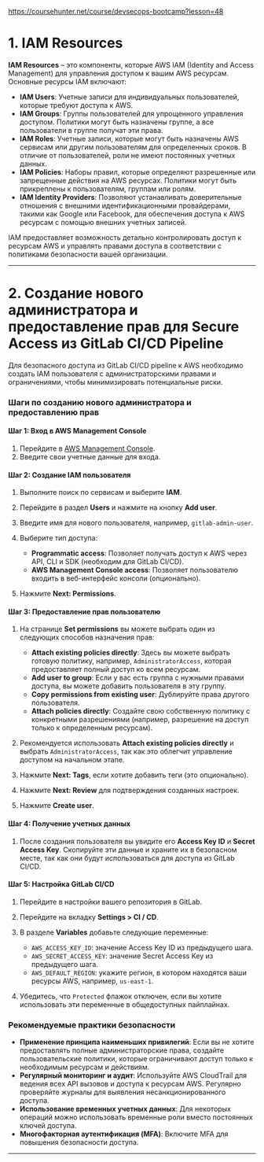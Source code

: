 https://coursehunter.net/course/devsecops-bootcamp?lesson=48
# 1. IAM Resources

**IAM Resources** – это компоненты, которые AWS IAM (Identity and Access Management) для управления доступом к вашим AWS ресурсам. Основные ресурсы IAM включают:

- **IAM Users**: Учетные записи для индивидуальных пользователей, которые требуют доступа к AWS.
- **IAM Groups**: Группы пользователей для упрощенного управления доступом. Политики могут быть назначены группе, а все пользователи в группе получат эти права.
- **IAM Roles**: Учетные записи, которые могут быть назначены AWS сервисам или другим пользователям для определенных сроков. В отличие от пользователей, роли не имеют постоянных учетных данных.
- **IAM Policies**: Наборы правил, которые определяют разрешенные или запрещенные действия на AWS ресурсах. Политики могут быть прикреплены к пользователям, группам или ролям.
- **IAM Identity Providers**: Позволяют устанавливать доверительные отношения с внешними идентификационными провайдерами, такими как Google или Facebook, для обеспечения доступа к AWS ресурсам с помощью внешних учетных записей.

IAM предоставляет возможность детально контролировать доступ к ресурсам AWS и управлять правами доступа в соответствии с политиками безопасности вашей организации.

---

# 2. Создание нового администратора и предоставление прав для Secure Access из GitLab CI/CD Pipeline

Для безопасного доступа из GitLab CI/CD pipeline к AWS необходимо создать IAM пользователя с администраторскими правами и ограничениями, чтобы минимизировать потенциальные риски.

### Шаги по созданию нового администратора и предоставлению прав

#### Шаг 1: Вход в AWS Management Console

1. Перейдите в [AWS Management Console](https://aws.amazon.com/console/).
2. Введите свои учетные данные для входа.

#### Шаг 2: Создание IAM пользователя

1. Выполните поиск по сервисам и выберите **IAM**.
2. Перейдите в раздел **Users** и нажмите на кнопку **Add user**.
3. Введите имя для нового пользователя, например, `gitlab-admin-user`.
4. Выберите тип доступа:
   - **Programmatic access**: Позволяет получать доступ к AWS через API, CLI и SDK (необходим для GitLab CI/CD).
   - **AWS Management Console access**: Позволяет пользователю входить в веб-интерфейс консоли (опционально).

5. Нажмите **Next: Permissions**.

#### Шаг 3: Предоставление прав пользователю

1. На странице **Set permissions** вы можете выбрать один из следующих способов назначения прав:
   - **Attach existing policies directly**: Здесь вы можете выбрать готовую политику, например, `AdministratorAccess`, которая предоставляет полный доступ ко всем ресурсам.
   - **Add user to group**: Если у вас есть группа с нужными правами доступа, вы можете добавить пользователя в эту группу.
   - **Copy permissions from existing user**: Дублируйте права другого пользователя.
   - **Attach policies directly**: Создайте свою собственную политику с конкретными разрешениями (например, разрешение на доступ только к определенным ресурсам).

2. Рекомендуется использовать **Attach existing policies directly** и выбрать `AdministratorAccess`, так как это облегчит управление доступом на начальном этапе.

3. Нажмите **Next: Tags**, если хотите добавить теги (это опционально).

4. Нажмите **Next: Review** для подтверждения созданных настроек.

5. Нажмите **Create user**.

#### Шаг 4: Получение учетных данных

1. После создания пользователя вы увидите его **Access Key ID** и **Secret Access Key**. Скопируйте эти данные и храните их в безопасном месте, так как они будут использоваться для доступа из GitLab CI/CD.

#### Шаг 5: Настройка GitLab CI/CD

1. Перейдите в настройки вашего репозитория в GitLab.
2. Перейдите на вкладку **Settings > CI / CD**.
3. В разделе **Variables** добавьте следующие переменные:
   - `AWS_ACCESS_KEY_ID`: значение Access Key ID из предыдущего шага.
   - `AWS_SECRET_ACCESS_KEY`: значение Secret Access Key из предыдущего шага.
   - `AWS_DEFAULT_REGION`: укажите регион, в котором находятся ваши ресурсы AWS, например, `us-east-1`.

4. Убедитесь, что `Protected` флажок отключен, если вы хотите использовать эти переменные в общедоступных пайплайнах.

### Рекомендуемые практики безопасности

- **Применение принципа наименьших привилегий**: Если вы не хотите предоставлять полные администраторские права, создайте пользовательские политики, которые ограничивают доступ только к необходимым ресурсам и действиям.
- **Регулярный мониторинг и аудит**: Используйте AWS CloudTrail для ведения всех API вызовов и доступа к ресурсам AWS. Регулярно проверяйте журналы для выявления несанкционированного доступа.
- **Использование временных учетных данных**: Для некоторых операций можно использовать временные роли вместо постоянных ключей доступа.
- **Многофакторная аутентификация (MFA)**: Включите MFA для повышения безопасности доступа.

---

